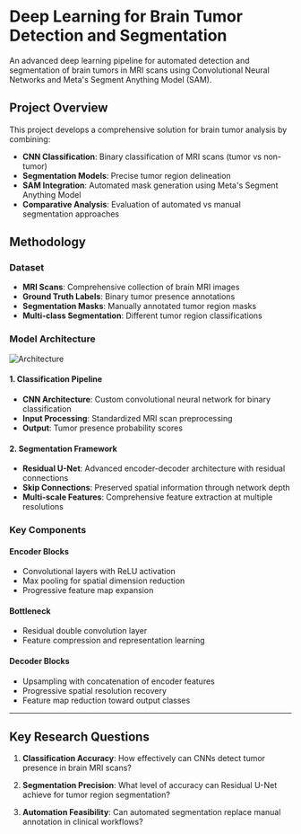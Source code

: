 # Deep Learning for Brain Tumor Detection and Segmentation

An advanced deep learning pipeline for automated detection and segmentation of brain tumors in MRI scans using Convolutional Neural Networks and Meta's Segment Anything Model (SAM).

## Project Overview

This project develops a comprehensive solution for brain tumor analysis by combining:
- **CNN Classification**: Binary classification of MRI scans (tumor vs non-tumor)
- **Segmentation Models**: Precise tumor region delineation
- **SAM Integration**: Automated mask generation using Meta's Segment Anything Model
- **Comparative Analysis**: Evaluation of automated vs manual segmentation approaches

## Methodology

### Dataset
- **MRI Scans**: Comprehensive collection of brain MRI images
- **Ground Truth Labels**: Binary tumor presence annotations
- **Segmentation Masks**: Manually annotated tumor region masks
- **Multi-class Segmentation**: Different tumor region classifications

### Model Architecture

![Architecture](net.jpg)

#### 1. Classification Pipeline
- **CNN Architecture**: Custom convolutional neural network for binary classification
- **Input Processing**: Standardized MRI scan preprocessing
- **Output**: Tumor presence probability scores

#### 2. Segmentation Framework
- **Residual U-Net**: Advanced encoder-decoder architecture with residual connections
- **Skip Connections**: Preserved spatial information through network depth
- **Multi-scale Features**: Comprehensive feature extraction at multiple resolutions

### Key Components

#### Encoder Blocks
- Convolutional layers with ReLU activation
- Max pooling for spatial dimension reduction
- Progressive feature map expansion

#### Bottleneck
- Residual double convolution layer
- Feature compression and representation learning

#### Decoder Blocks  
- Upsampling with concatenation of encoder features
- Progressive spatial resolution recovery
- Feature map reduction toward output classes
  
---

## Key Research Questions

1. **Classification Accuracy**: How effectively can CNNs detect tumor presence in brain MRI scans?

2. **Segmentation Precision**: What level of accuracy can Residual U-Net achieve for tumor region segmentation?

3. **Automation Feasibility**: Can automated segmentation replace manual annotation in clinical workflows?
